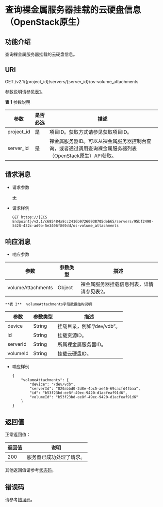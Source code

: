 # 查询裸金属服务器挂载的云硬盘信息（OpenStack原生）<a name="bms_api_0733"></a>

## 功能介绍<a name="section61843920"></a>

查询裸金属服务器挂载的云硬盘信息。

## URI<a name="section19724370"></a>

GET /v2.1/\{project\_id\}/servers/\{server\_id\}/os-volume\_attachments

参数说明请参见[表1](#table98221910184910)。

**表 1**  参数说明

|参数|是否必选|描述|
|--|--|--|
|project_id|是|项目ID。获取方式请参见获取项目ID。|
|server_id|是|裸金属服务器ID。可以从裸金属服务器控制台查询，或者通过调用查询裸金属服务器列表（OpenStack原生）API获取。|


## 请求消息<a name="section43301605"></a>

-   请求参数

    无

-   请求样例

    ```
    GET https://{ECS Endpoint}/v2.1/c685484a8cc2416b97260938705deb65/servers/95bf2490-5428-432c-ad9b-5e3406f869dd/os-volume_attachments
    ```


## 响应消息<a name="section54170131"></a>

-   响应参数

|参数|参数类型|描述|
|--|--|--|
|volumeAttachments|Object|裸金属服务器挂载信息列表，详情请参见表2。|


    **表 2**  volumeAttachments字段数据结构说明

|参数|参数类型|描述|
|--|--|--|
|device|String|挂载目录，例如“/dev/vdb”。|
|id|String|挂载资源ID。|
|serverId|String|所属裸金属服务器ID。|
|volumeId|String|挂载云硬盘ID。|



-   响应样例

    ```
    {
        "volumeAttachments": {
            "device": "/dev/vdb",
            "serverId": "820abbd0-2d8e-4bc5-ae46-69cacfd4fbaa",
            "id": "b53f23bd-ee8f-49ec-9420-d1acfeaf91d6",
            "volumeId": "b53f23bd-ee8f-49ec-9420-d1acfeaf91d6"
        }
    }
    ```


## 返回值<a name="section7610951"></a>

正常返回值：

|返回值|说明|
|--|--|
|200|服务器已成功处理了请求。|


其他返回值请参考[状态码](状态码.md)。

## 错误码<a name="section14752650154917"></a>

请参考[错误码](错误码.md)。

